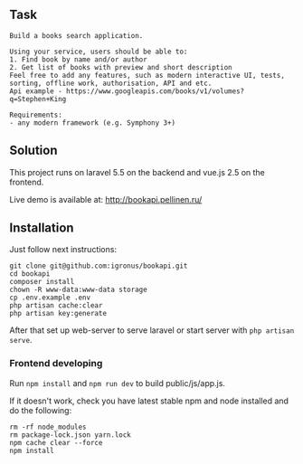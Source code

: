 ## Task

```
Build a books search application. 

Using your service, users should be able to:
1. Find book by name and/or author
2. Get list of books with preview and short description 
Feel free to add any features, such as modern interactive UI, tests, sorting, offline work, authorisation, API and etc. 
Api example - https://www.googleapis.com/books/v1/volumes?q=Stephen+King

Requirements:
- any modern framework (e.g. Symphony 3+)
```

## Solution

This project runs on laravel 5.5 on the backend and vue.js 2.5 on the frontend.

Live demo is available at: http://bookapi.pellinen.ru/

## Installation

Just follow next instructions:

```
git clone git@github.com:igronus/bookapi.git
cd bookapi
composer install
chown -R www-data:www-data storage
cp .env.example .env
php artisan cache:clear
php artisan key:generate
```

After that set up web-server to serve laravel or start server with `php artisan serve`.

### Frontend developing

Run `npm install` and `npm run dev` to build public/js/app.js.

If it doesn't work, check you have latest stable npm and node installed and do the following:

```
rm -rf node_modules
rm package-lock.json yarn.lock
npm cache clear --force
npm install
```
